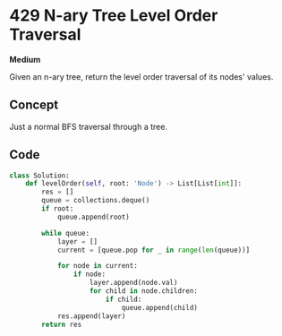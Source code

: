 # 429 N-ary Tree Level Order Traversal

**Medium**

Given an n-ary tree, return the level order traversal of its nodes' values.

## Concept

Just a normal BFS traversal through a tree.

## Code

```python
class Solution:
    def levelOrder(self, root: 'Node') -> List[List[int]]:
        res = []
        queue = collections.deque()
        if root:
            queue.append(root)

        while queue:
            layer = []
            current = [queue.pop for _ in range(len(queue))]

            for node in current:
                if node:
                    layer.append(node.val)
                    for child in node.children:
                        if child:
                            queue.append(child)
            res.append(layer)
        return res
```
